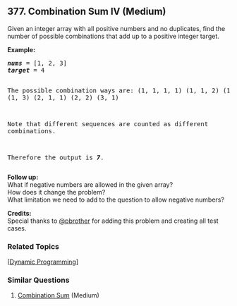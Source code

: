 <!--|This file generated by command(leetcode description); DO NOT EDIT.    |-->
<!--+----------------------------------------------------------------------+-->
<!--|@author    Openset <openset.wang@gmail.com>                           |-->
<!--|@link      https://github.com/openset                                 |-->
<!--|@home      https://github.com/openset/leetcode                        |-->
<!--+----------------------------------------------------------------------+-->

## 377. Combination Sum IV (Medium)

<p> Given an integer array with all positive numbers and no duplicates, find the number of possible combinations that add up to a positive integer target.</p>

<p><b>Example:</b>
<pre>
<i><b>nums</b></i> = [1, 2, 3]
<i><b>target</b></i> = 4

The possible combination ways are:
(1, 1, 1, 1)
(1, 1, 2)
(1, 2, 1)
(1, 3)
(2, 1, 1)
(2, 2)
(3, 1)

Note that different sequences are counted as different combinations.

Therefore the output is <i><b>7</i></b>.
</pre>
</p>

<p><b>Follow up:</b><br />
What if negative numbers are allowed in the given array?<br />
How does it change the problem?<br />
What limitation we need to add to the question to allow negative numbers? </p>

<p><b>Credits:</b><br />Special thanks to <a href="https://leetcode.com/pbrother/">@pbrother</a> for adding this problem and creating all test cases.</p>

### Related Topics
[[Dynamic Programming](https://github.com/openset/leetcode/tree/master/tag/dynamic-programming/README.md)]

### Similar Questions
  1. [Combination Sum](https://github.com/openset/leetcode/tree/master/problems/combination-sum) (Medium)
